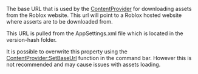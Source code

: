 The base URL that is used by the [ContentProvider](https://developer.roblox.com/en-us/api-reference/class/ContentProvider) for downloading assets from the Roblox website. This url will point to a Roblox hosted website where asserts are to be downloaded from.

This URL is pulled from the AppSettings.xml file which is located in the version-hash folder.

It is possible to overwrite this property using the [ContentProvider:SetBaseUrl](https://developer.roblox.com/en-us/api-reference/function/ContentProvider/SetBaseUrl) function in the command bar. However this is not recommended and may cause issues with assets loading.
